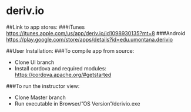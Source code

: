 # deriv.io

##Link to app stores: 
###iTunes
https://itunes.apple.com/us/app/deriv.io/id1098930135?mt=8
###Android
https://play.google.com/store/apps/details?id=edu.umontana.derivio

##User Installation:
###To compile app from source:
*   Clone UI branch
*   Install cordova and required modules:
https://cordova.apache.org/#getstarted

###To run the instructor view:
*   Clone Master branch
*   Run executable in Browser/”OS Version”/derivio.exe

